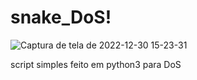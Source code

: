 # snake_DoS!


![Captura de tela de 2022-12-30 15-23-31](https://user-images.githubusercontent.com/108688577/210101244-5140e900-a582-40c1-9c19-4d89d60a6461.png)



script simples feito em python3 para DoS
